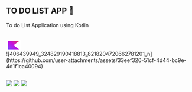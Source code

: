 ## TO DO LIST APP :memo:

To do List Application using Kotlin



<div style="display: inline_block"><br>
  <img align="center" alt="Rafa-CSS" height="30" width="40" src="https://raw.githubusercontent.com/devicons/devicon/master/icons/kotlin/kotlin-original.svg">
</div>![406439949_324829190418813_8218204720662781201_n](https://github.com/user-attachments/assets/33eef320-51cf-4d44-bc9e-4d1f1ca40094)

  
  ##
 
<div> 
 <a href="https://discord.gg/4SV2J4A2" target="_blank"><img src="https://img.shields.io/badge/Discord-7289DA?style=for-the-badge&logo=discord&logoColor=white" target="_blank"></a> 
  <a href = "mailto:classicterm15@gmail.com"><img src="https://img.shields.io/badge/-Gmail-%23333?style=for-the-badge&logo=gmail&logoColor=white" target="_blank"></a>
  <a href="https://www.linkedin.com/in/raymond-gonzales-230365262/?originalSubdomain=ph" target="_blank"><img src="https://img.shields.io/badge/-LinkedIn-%230077B5?style=for-the-badge&logo=linkedin&logoColor=white" target="_blank"></a> 
 </div>
